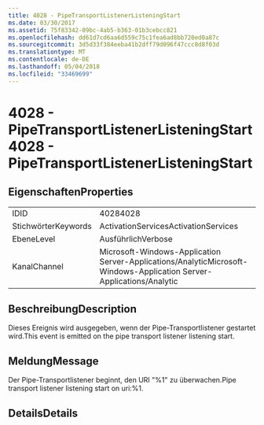 ```yaml
---
title: 4028 - PipeTransportListenerListeningStart
ms.date: 03/30/2017
ms.assetid: 75f83342-09bc-4ab5-b363-01b3cebcc821
ms.openlocfilehash: dd61d7cd6aa6d559c75c1fea6ad8bb720ed0a87c
ms.sourcegitcommit: 3d5d33f384eeba41b2dff79d096f47ccc8d8f03d
ms.translationtype: MT
ms.contentlocale: de-DE
ms.lasthandoff: 05/04/2018
ms.locfileid: "33469699"
---
```

# <a name="4028---pipetransportlistenerlisteningstart"></a><span data-ttu-id="7513b-102">4028 - PipeTransportListenerListeningStart</span><span class="sxs-lookup"><span data-stu-id="7513b-102">4028 - PipeTransportListenerListeningStart</span></span>
## <a name="properties"></a><span data-ttu-id="7513b-103">Eigenschaften</span><span class="sxs-lookup"><span data-stu-id="7513b-103">Properties</span></span>  
  
|||  
|-|-|  
|<span data-ttu-id="7513b-104">ID</span><span class="sxs-lookup"><span data-stu-id="7513b-104">ID</span></span>|<span data-ttu-id="7513b-105">4028</span><span class="sxs-lookup"><span data-stu-id="7513b-105">4028</span></span>|  
|<span data-ttu-id="7513b-106">Stichwörter</span><span class="sxs-lookup"><span data-stu-id="7513b-106">Keywords</span></span>|<span data-ttu-id="7513b-107">ActivationServices</span><span class="sxs-lookup"><span data-stu-id="7513b-107">ActivationServices</span></span>|  
|<span data-ttu-id="7513b-108">Ebene</span><span class="sxs-lookup"><span data-stu-id="7513b-108">Level</span></span>|<span data-ttu-id="7513b-109">Ausführlich</span><span class="sxs-lookup"><span data-stu-id="7513b-109">Verbose</span></span>|  
|<span data-ttu-id="7513b-110">Kanal</span><span class="sxs-lookup"><span data-stu-id="7513b-110">Channel</span></span>|<span data-ttu-id="7513b-111">Microsoft-Windows-Application Server-Applications/Analytic</span><span class="sxs-lookup"><span data-stu-id="7513b-111">Microsoft-Windows-Application Server-Applications/Analytic</span></span>|  
  
## <a name="description"></a><span data-ttu-id="7513b-112">Beschreibung</span><span class="sxs-lookup"><span data-stu-id="7513b-112">Description</span></span>  
 <span data-ttu-id="7513b-113">Dieses Ereignis wird ausgegeben, wenn der Pipe-Transportlistener gestartet wird.</span><span class="sxs-lookup"><span data-stu-id="7513b-113">This event is emitted on the pipe transport listener listening start.</span></span>  
  
## <a name="message"></a><span data-ttu-id="7513b-114">Meldung</span><span class="sxs-lookup"><span data-stu-id="7513b-114">Message</span></span>  
 <span data-ttu-id="7513b-115">Der Pipe-Transportlistener beginnt, den URI "%1" zu überwachen.</span><span class="sxs-lookup"><span data-stu-id="7513b-115">Pipe transport listener listening start on uri:%1.</span></span>  
  
## <a name="details"></a><span data-ttu-id="7513b-116">Details</span><span class="sxs-lookup"><span data-stu-id="7513b-116">Details</span></span>
